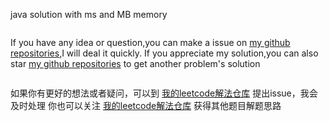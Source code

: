 java solution with ms and MB memory
```

```
If you have any idea or question,you can make a issue on [my github repositories](https://github.com/cartoonYu/LeetCodeSolution),I will deal it quickly.
If you appreciate my solution,you can also star [my github repositories](https://github.com/cartoonYu/LeetCodeSolution) to get another problem's solution

```

```
如果你有更好的想法或者疑问，可以到 [我的leetcode解法仓库](https://github.com/cartoonYu/LeetCodeSolution) 提出issue，我会及时处理
你也可以关注 [我的leetcode解法仓库](https://github.com/cartoonYu/LeetCodeSolution) 获得其他题目解题思路